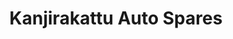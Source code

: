 ---
title: "Kanjirakattu Auto Spares"
url: /puthencruz/kanjirakattu-auto-spares/
shop: Autoteile
---